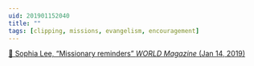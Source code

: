 ```yaml
---
uid: 201901152040  
title: ""  
tags: [clipping, missions, evangelism, encouragement]
---
```


[📌 Sophia Lee, “Missionary reminders” *WORLD Magazine* (Jan 14, 2019)](https://world.wng.org/2019/01/missionary_reminders)
